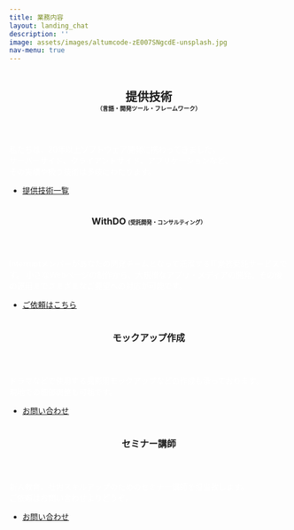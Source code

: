 ```yaml
---
title: 業務内容
layout: landing_chat
description: ''
image: assets/images/altumcode-zE007SNgcdE-unsplash.jpg
nav-menu: true
---
```

<style>
/*PC*/
@media all and (min-width: 1024px) { 
.br_sp {
    display: none;

}
.content_pc {
padding-right: 36%;
}
}
</style>
<!-- Main -->
<div id="main">


<!-- Two -->
<section id="two" class="spotlights">
<section>
    <a href="desc/spec.html" class="image">
        <img src="{% link assets/images/goran-ivos-T8LMIN09-mo-unsplash.jpg %}" alt="" data-position="center center" />
    </a>
    <div class="content">
        <div class="inner">
            <header class="major">
            <h2>提供技術<br class="br_sp"><span style="font-size: 0.5em;">（言語・開発ツール・フレームワーク）</span></h2>
            </header>
            <p style="color:#fff;">私たちは、20年以上ソフトウェア開発に携わってきました。<br>
サーバーサイド、クライアントサイド、アプリケーションなど、<br>その実績や扱う技術は多岐にわたります。<br>
    </p>
            <ul class="actions">
            <li><a href="desc/spec.html" class="button">提供技術一覧</a></li>
            </ul>
        </div>
    </div>
</section>
	<section>
		<a href="generic.html" class="image">
			<img src="{% link assets/images/photo-1583836952677-1ef54960402d.jpg %}" alt="" data-position="center center" />
		</a>
		<div class="content">
			<div class="inner">
				<header class="major">
					<h3>WithDO <span style="font-size: 0.6em;">(受託開発・コンサルティング）</span></h3>
				</header>
				<p style="color:#fff;" class="content_pc">Interruptメンバーがあなたの開発チームとなって活躍するIT業務受託サービスです。
                小さなWebページの制作から、大規模なアプリ・メディアの開発、その後の運用までさまざまなご要望への対応が可能です。</p>
				<ul class="actions">
					<li><a href="/desc/02_withdo.html" class="button">ご依頼はこちら</a></li>
				</ul>
			</div>
		</div>
	</section>
    <section>
        <a href="" class="image">
            <img src="{% link assets/images/omid-armin-Heuqy6uiT-0-unsplash.jpg %}" alt="" data-position="top center" />
        </a>
        <div class="content">
            <div class="inner">
                <header class="major">
                    <h3>モックアップ作成</h3>
                </header>
                <p style="color:#fff;">ドラマなどで使用する撮影用モックアップなどの作成も承っております。<br>
現地での細部調整も可能です。
</p>
                <ul class="actions">
                <li><a href="/#contact" class="button">お問い合わせ</a></li>
                </ul>
            </div>
        </div>
    </section>
	<section>
		<a href="generic.html" class="image">
			<img src="{% link assets/images/christina-wocintechchat-com-UTw3j_aoIKM-unsplash.jpg %}" alt="" data-position="25% 25%" />
		</a>
        <div class="content">
            <div class="inner">
                <header class="major">
                    <h3>セミナー講師</h3>
                </header>
                <p style="color:#fff;">新人教育、社内スキルアップのためのセミナー講師を担当致します。<br>
ご依頼はお問い合わせよりどうぞ。
</p>
                <ul class="actions">
                <li><a href="/#contact" class="button">お問い合わせ</a></li>
                </ul>
            </div>
        </div>
	</section>
</section>


</div>
